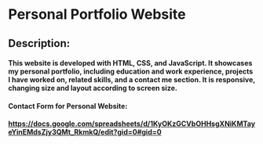 # Personal Portfolio Website
## Description:
#### This website is developed with HTML, CSS, and JavaScript. It showcases my personal portfolio, including education and work experience, projects I have worked on, related skills, and a contact me section. It is responsive, changing size and layout according to screen size.

#### Contact Form for Personal Website:
#### https://docs.google.com/spreadsheets/d/1KyOKzGCVbOHHsgXNiKMTayeYinEMdsZjy3QMt_RkmkQ/edit?gid=0#gid=0


